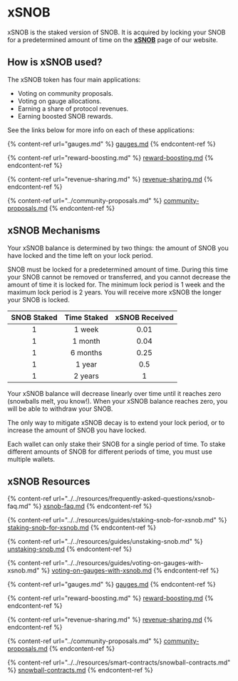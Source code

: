 # xSNOB

xSNOB is the staked version of SNOB. It is acquired by locking your SNOB for a predetermined amount of time on the [**xSNOB**](https://app.snowball.network/staking) page of our website. 

## How is xSNOB used?

The xSNOB token has four main applications:

* Voting on community proposals.
* Voting on gauge allocations.
* Earning a share of protocol revenues.
* Earning boosted SNOB rewards.

See the links below for more info on each of these applications:

{% content-ref url="gauges.md" %}
[gauges.md](gauges.md)
{% endcontent-ref %}

{% content-ref url="reward-boosting.md" %}
[reward-boosting.md](reward-boosting.md)
{% endcontent-ref %}

{% content-ref url="revenue-sharing.md" %}
[revenue-sharing.md](revenue-sharing.md)
{% endcontent-ref %}

{% content-ref url="../community-proposals.md" %}
[community-proposals.md](../community-proposals.md)
{% endcontent-ref %}

## xSNOB Mechanisms

Your xSNOB balance is determined by two things: the amount of SNOB you have locked and the time left on your lock period. 

SNOB must be locked for a predetermined amount of time. During this time your SNOB cannot be removed or transferred, and you cannot decrease the amount of time it is locked for. The minimum lock period is 1 week and the maximum lock period is 2 years. You will receive more xSNOB the longer your SNOB is locked.

|   SNOB Staked   |   Time Staked   |   xSNOB Received   |
| :-------------: | :-------------: | :----------------: |
|        1        |      1 week     |        0.01        |
|        1        |     1 month     |        0.04        |
|        1        |     6 months    |        0.25        |
|        1        |      1 year     |         0.5        |
|        1        |     2 years     |          1         |

Your xSNOB balance will decrease linearly over time until it reaches zero (snowballs melt, you know!). When your xSNOB balance reaches zero, you will be able to withdraw your SNOB.

The only way to mitigate xSNOB decay is to extend your lock period, or to increase the amount of SNOB you have locked.

Each wallet can only stake their SNOB for a single period of time. To stake different amounts of SNOB for different periods of time, you must use multiple wallets.

## xSNOB Resources

{% content-ref url="../../resources/frequently-asked-questions/xsnob-faq.md" %}
[xsnob-faq.md](../../resources/frequently-asked-questions/xsnob-faq.md)
{% endcontent-ref %}

{% content-ref url="../../resources/guides/staking-snob-for-xsnob.md" %}
[staking-snob-for-xsnob.md](../../resources/guides/staking-snob-for-xsnob.md)
{% endcontent-ref %}

{% content-ref url="../../resources/guides/unstaking-snob.md" %}
[unstaking-snob.md](../../resources/guides/unstaking-snob.md)
{% endcontent-ref %}

{% content-ref url="../../resources/guides/voting-on-gauges-with-xsnob.md" %}
[voting-on-gauges-with-xsnob.md](../../resources/guides/voting-on-gauges-with-xsnob.md)
{% endcontent-ref %}

{% content-ref url="gauges.md" %}
[gauges.md](gauges.md)
{% endcontent-ref %}

{% content-ref url="reward-boosting.md" %}
[reward-boosting.md](reward-boosting.md)
{% endcontent-ref %}

{% content-ref url="revenue-sharing.md" %}
[revenue-sharing.md](revenue-sharing.md)
{% endcontent-ref %}

{% content-ref url="../community-proposals.md" %}
[community-proposals.md](../community-proposals.md)
{% endcontent-ref %}

{% content-ref url="../../resources/smart-contracts/snowball-contracts.md" %}
[snowball-contracts.md](../../resources/smart-contracts/snowball-contracts.md)
{% endcontent-ref %}

